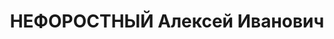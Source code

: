 ---
title: НЕФОРОСТНЫЙ Алексей Иванович
description: "Род. в 1897, Украина, Харьковская обл., Комышнянский р-н, с. Бакумовка,\
  \ украинец, обр.: высшее, член ВКП(б) с 1915. Проживал: Украинская ССР, Харьков,\
  \ Ольминского, 5, кв. 6. Юрист, директор школы \n  Арестован 23.07.1937. Обв. по\
  \ ст. 54-8-11 (член контрреволюционной террористической организации правых). Приговор:\
  \ ВК ВС СССР, 05.12.1937 – ВМН. Расстрелян 06.12.1937. \n  Реабилитирован 07.12.1957"
---